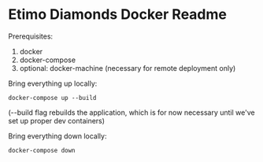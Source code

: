 # Etimo Diamonds Docker Readme

Prerequisites:
1. docker
2. docker-compose
3. optional: docker-machine (necessary for remote deployment only)

Bring everything up locally:

    docker-compose up --build
(--build flag rebuilds the application, which is for now necessary until we've set up proper dev containers)
    
Bring everything down locally:

    docker-compose down

